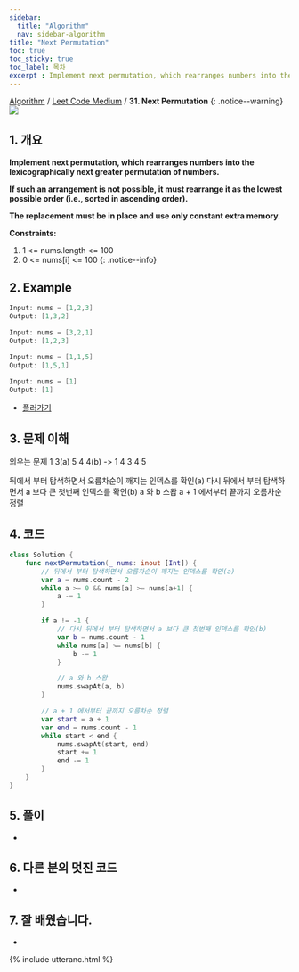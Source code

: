 ```yaml
---
sidebar:
  title: "Algorithm"
  nav: sidebar-algorithm
title: "Next Permutation"
toc: true
toc_sticky: true
toc_label: 목차
excerpt : Implement next permutation, which rearranges numbers into the lexicographically next greater permutation of numbers.
---
```

[Algorithm](/algorithm/) / [Leet Code Medium](/algorithm/leet-code-medium/) / **31. Next Permutation**
{: .notice--warning}
![](https://leetcode.com/static/packages/interview_landing/images/logo.svg)

## 1. 개요
**Implement next permutation, which rearranges numbers into the lexicographically next greater permutation of numbers.**

**If such an arrangement is not possible, it must rearrange it as the lowest possible order (i.e., sorted in ascending order).**

**The replacement must be in place and use only constant extra memory.**

**Constraints:**
  1. 1 <= nums.length <= 100
  2. 0 <= nums[i] <= 100
{: .notice--info}
## 2. Example
```swift
Input: nums = [1,2,3]
Output: [1,3,2]
```

```swift
Input: nums = [3,2,1]
Output: [1,2,3]
```

```swift
Input: nums = [1,1,5]
Output: [1,5,1]
```

```swift
Input: nums = [1]
Output: [1]
```
* [풀러가기](https://leetcode.com/problems/next-permutation/)

## 3. 문제 이해
외우는 문제
1 3(a) 5 4 4(b)
->
1 4 3 4 5

뒤에서 부터 탐색하면서 오름차순이 깨지는 인덱스를 확인(a)
다시 뒤에서 부터 탐색하면서 a 보다 큰 첫번째 인덱스를 확인(b)
a 와 b 스왑
a + 1 에서부터 끝까지 오름차순 정렬

## 4. 코드
```swift
class Solution {
    func nextPermutation(_ nums: inout [Int]) {
        // 뒤에서 부터 탐색하면서 오름차순이 깨지는 인덱스를 확인(a)
        var a = nums.count - 2
        while a >= 0 && nums[a] >= nums[a+1] {
            a -= 1
        }

        if a != -1 {
            // 다시 뒤에서 부터 탐색하면서 a 보다 큰 첫번째 인덱스를 확인(b)
            var b = nums.count - 1
            while nums[a] >= nums[b] {
                b -= 1
            }

            // a 와 b 스왑
            nums.swapAt(a, b)
        }

        // a + 1 에서부터 끝까지 오름차순 정렬
        var start = a + 1
        var end = nums.count - 1
        while start < end {
            nums.swapAt(start, end)
            start += 1
            end -= 1
        }
    }
}
```

## 5. 풀이
-

## 6. 다른 분의 멋진 코드
-

## 7. 잘 배웠습니다.
-

{% include utteranc.html %}
